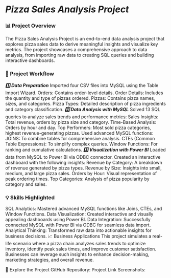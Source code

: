 # ***Pizza Sales Analysis Project*** #

### 📊 Project Overview ###
The Pizza Sales Analysis Project is an end-to-end data analysis project that explores pizza sales data to derive meaningful insights and visualize key metrics. The project showcases a comprehensive approach to data analysis, from importing raw data to creating SQL queries and building interactive dashboards.

### 📁 Project Workflow ###

***1️⃣ Data Preparation***
Imported four CSV files into MySQL using the Table Import Wizard.
Orders: Contains order-level details.
Order Details: Includes the quantity and type of pizzas ordered.
Pizzas: Contains pizza names, sizes, and categories.
Pizza Types: Detailed description of pizza ingredients and category classification.
***2️⃣ Data Analysis with MySQL***
Solved 13 SQL queries to analyze sales trends and performance metrics:
Sales Insights: Total revenue, orders by pizza size and category.
Time-Based Analysis: Orders by hour and day.
Top Performers: Most sold pizza categories, highest revenue-generating pizzas.
Used advanced MySQL functions:
JOINS: To combine tables for comprehensive analysis.
CTEs (Common Table Expressions): To simplify complex queries.
Window Functions: For ranking and cumulative calculations.
***3️⃣ Visualization with Power BI***
Loaded data from MySQL to Power BI via ODBC connector.
Created an interactive dashboard with the following insights:
Revenue by Category: A breakdown of revenue generated by pizza types.
Revenue by Size: Insights into small, medium, and large pizza sales.
Orders by Hour: Visual representation of peak ordering times.
Top Categories: Analysis of pizza popularity by category and sales.

### 💡 Skills Highlighted ###
SQL Analytics: Mastered advanced MySQL functions like Joins, CTEs, and Window Functions.
Data Visualization: Created interactive and visually appealing dashboards using Power BI.
Data Integration: Successfully connected MySQL with Power BI via ODBC for seamless data import.
Analytical Thinking: Transformed raw data into actionable insights for business decisions.
📈 Business Applications
This project simulates a real-life scenario where a pizza chain analyzes sales trends to optimize inventory, identify peak sales times, and improve customer satisfaction. Businesses can leverage such insights to enhance decision-making, marketing strategies, and overall revenue.

🚀 Explore the Project
GitHub Repository: Project Link
Screenshots:
